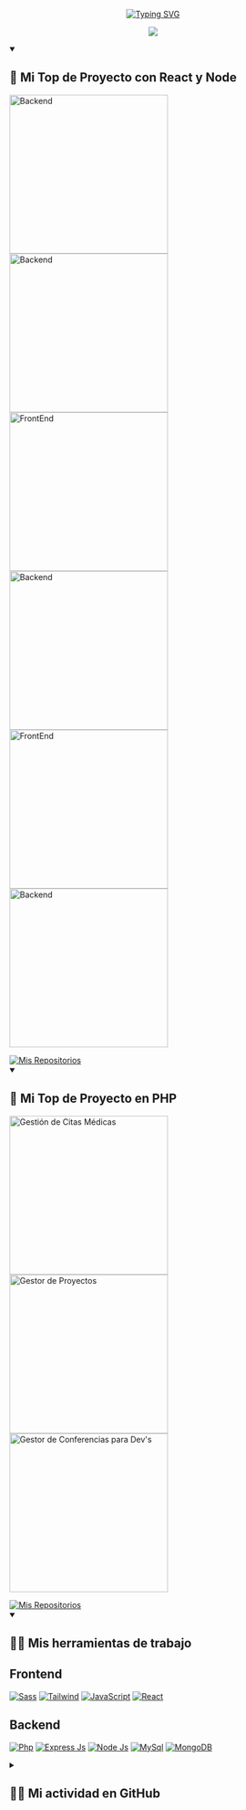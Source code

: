 <!-- Repositorio del creador - https://github.com/DenverCoder1/readme-typing-svg -->
<!-- Título -->
<p align="center">
   <a href="#">
      <img src="https://readme-typing-svg.demolab.com?font=DM+Serif+Display&size=30&duration=1&pause=1000&color=4DB5FF&center=true&width=440&height=45&lines=Juan+Suarez" alt="Typing SVG" />
   </a>
</p>

<!-- Repositorio del creador - https://github.com/DenverCoder1/readme-typing-svg -->
<!-- Auto Tipado Sub Título -->
<p align="center">
  <a href="https://readme-typing-svg.demolab.com/demo/">
    <img src="https://readme-typing-svg.demolab.com/?lines=Desarrollador+Java;Est.+de+ingenieria+de+sistemas&center=true&width=440&height=45&color=4DB5FF&vCenter=true&pause=800&size=25" /></a>
</p>


<!-- Sección de Proyectos -->
<details open> <summary><h2>📘 Mi Top de Proyecto con React y Node</h2></summary>
  <!-- Repo de las cartas - https://github.com/anuraghazra/github-readme-stats -->
  <!-- Repo de las cartas (Personalizadas) - https://github.com/DenverCoder1/github-readme-stats -->
  <p align="left">
     <a href="https://github.com/renatosoca/TeamTasker-Frontend"><img width="278" src="https://denvercoder1-github-readme-stats.vercel.app/api/pin/?username=renatosoca&repo=TeamTasker-Frontend&theme=react&bg_color=1F222E&title_color=4DB5FF&hide_border=true&icon_color=F8D866&show_icons=true" alt="Backend">
</a>
     <a href="https://github.com/renatosoca/TeamTasker-Backend-Node"><img width="278" src="https://denvercoder1-github-readme-stats.vercel.app/api/pin/?username=renatosoca&repo=TeamTasker-Backend-Node&theme=react&bg_color=1F222E&title_color=4DB5FF&hide_border=true&icon_color=F8D866&show_icons=true" alt="Backend">
 </a>
     <a href="https://github.com/renatosoca/Calendar-Frontend-React"><img width="278" src="https://denvercoder1-github-readme-stats.vercel.app/api/pin/?username=renatosoca&repo=Calendar-Frontend-React&theme=react&bg_color=1F222E&title_color=4DB5FF&hide_border=true&icon_color=F8D866&show_icons=true"     alt="FrontEnd"></a>
     <a href="https://github.com/renatosoca/Calendar-Backend-Node"><img width="278" src="https://denvercoder1-github-readme-stats.vercel.app/api/pin/?username=renatosoca&repo=Calendar-Backend-Node&theme=react&bg_color=1F222E&title_color=4DB5FF&hide_border=true&icon_color=F8D866&show_icons=true"     alt="Backend"></a>
     <a href="https://github.com/renatosoca/Pet_Center-Frontend-React"><img width="278" src="https://denvercoder1-github-readme-stats.vercel.app/api/pin/?username=renatosoca&repo=Pet_Center-Frontend-React&theme=react&bg_color=1F222E&title_color=4DB5FF&hide_border=true&icon_color=F8D866&show_icons=true"     alt="FrontEnd"></a>
     <a href="https://github.com/renatosoca/Pet_Center-Backend-Node"><img width="278" src="https://denvercoder1-github-readme-stats.vercel.app/api/pin/?username=renatosoca&repo=Pet_Center-Backend-Node&theme=react&bg_color=1F222E&title_color=4DB5FF&hide_border=true&icon_color=F8D866&show_icons=true"     alt="Backend"></a>
  </p>
   
  <!-- Boton para ver todos mis proyectos -->
  <a href="https://github.com/renatosoca?tab=repositories">
    <img alt="Mis Repositorios" title="Todos mis Repositorios" src="https://custom-icon-badges.demolab.com/badge/-Clic%20Aqu%C3%AD%20Para%20Ver%20Todos%20Mis%20Repositorios-161B22?style=for-the-badge&logoColor=white&logo=repo"/>
  </a>
</details>

<!-- Sección de Proyectos en PHP, JS vanilla, WebPack, SASS -->
<details open> <summary><h2>📘 Mi Top de Proyecto en PHP</h2></summary>
  <!-- Repo de las cartas - https://github.com/anuraghazra/github-readme-stats -->
  <!-- Repo de las cartas (Personalizadas) - https://github.com/DenverCoder1/github-readme-stats -->
  <p align="left">
     <!-- 1er Proyecto -->
    <a href="https://github.com/renatosoca/Gestion_Citas_Medicas-PHP"><img width="278" src="https://denvercoder1-github-readme-stats.vercel.app/api/pin/?username=renatosoca&repo=Gestion_Citas_Medicas-PHP&theme=react&bg_color=1F222E&title_color=4DB5FF&hide_border=true&icon_color=F8D866&show_icons=true" alt="Gestión de Citas Médicas"></a> 
     <!-- 2do Proyecto -->
     <a href="https://github.com/renatosoca/Gestion_Proyectos-PHP"><img width="278" src="https://denvercoder1-github-readme-stats.vercel.app/api/pin/?username=renatosoca&repo=Gestion_Proyectos-PHP&theme=react&bg_color=1F222E&title_color=4DB5FF&hide_border=true&icon_color=F8D866&show_icons=true" alt="Gestor de Proyectos"></a> 
     <!-- 3er Proyecto -->
     <a href="https://github.com/renatosoca/Gestion_Conferencias-PHP"><img width="278" src="https://denvercoder1-github-readme-stats.vercel.app/api/pin/?username=renatosoca&repo=Gestion_Conferencias-PHP&theme=react&bg_color=1F222E&title_color=4DB5FF&hide_border=true&icon_color=F8D866&show_icons=true" alt="Gestor de Conferencias para Dev's"></a>
     </p>
   
  <!-- Boton para ver todos mis proyectos en PHP -->
  <a href="https://github.com/renatosoca?tab=repositories&q=&type=&language=php&sort=">
    <img alt="Mis Repositorios" title="Todos mis repositorios en PHP" src="https://custom-icon-badges.demolab.com/badge/-Clic%20Aqu%C3%AD%20Para%20Ver%20Todos%20Mis%20Repositorios%20en%20PHP-161B22?style=for-the-badge&logoColor=white&logo=repo"/>
  </a>
</details>

<!-- Mis Tecnologias -->
<details open> <summary><h2>👨‍💻 Mis herramientas de trabajo</h2></summary>
  <!-- Pagina para los iconos https://ileriayo.github.io/markdown-badges/#table-of-contents -->
   
  <h2>Frontend</h2>
  <p>
      <a href="#"><img alt="Sass" src ="https://img.shields.io/badge/SASS-hotpink.svg?style=for-the-badge&logo=SASS&logoColor=white"></a>
      <a href="#"><img alt="Tailwind" src ="https://img.shields.io/badge/tailwindcss-%2338B2AC.svg?style=for-the-badge&logo=tailwind-css&logoColor=white"></a>
      <a href="#"><img alt="JavaScript" src="https://img.shields.io/badge/javascript-%23323330.svg?style=for-the-badge&logo=javascript&logoColor=%23F7DF1E"></a>
      <a href="#"><img alt="React" src="https://img.shields.io/badge/react-%2320232a.svg?style=for-the-badge&logo=react&logoColor=%2361DAFB"></a>
  </p>

  <h2>Backend</h2>
  <p>
      <a href="#"><img alt="Php" src="https://img.shields.io/badge/php-%23777BB4.svg?style=for-the-badge&logo=php&logoColor=white"></a>
      <a href="#"><img alt="Express Js" src="https://img.shields.io/badge/express.js-%23404d59.svg?style=for-the-badge&logo=express&logoColor=%2361DAFB"></a>
      <a href="#"><img alt="Node Js" src="https://img.shields.io/badge/node.js-6DA55F?style=for-the-badge&logo=node.js&logoColor=white"></a>
      <a href="#"><img alt="MySql" src="https://img.shields.io/badge/mysql-%2300f.svg?style=for-the-badge&logo=mysql&logoColor=white"></a>
      <a href="#"><img alt="MongoDB" src="https://img.shields.io/badge/MongoDB-%234ea94b.svg?style=for-the-badge&logo=mongodb&logoColor=white"></a>
  </p>
</details>

<!-- Actividad en GitHub -->
<details> <summary><h2>👨‍💻 Mi actividad en GitHub</h2></summary>
   
  <a href="https://github.com/anuraghazra/github-readme-stats"><img alt="Lenguajes Utilizados" src="https://github-readme-stats.vercel.app/api/top-langs/?username=renatosoca&langs_count=8&layout=compact&theme=react&hide_border=true&bg_color=1F222E&title_color=4DB5FF&icon_color=4DB5FF&hide_progress=false&hide=Hack" height="190px"/>
   </a>
   
   <br/>
   
   <!-- https://github.com/ashutosh00710/github-readme-activity-graph -->
  <a href="https://github.com/ashutosh00710/github-readme-activity-graph"><img alt="Actividad Gráfica" src="https://github-readme-activity-graph.vercel.app/graph?username=renatosoca&bg_color=1F222E&color=4DB5FF&line=4DB5FF&point=FFFFFF&hide_border=true" /></a>
   
</details>
